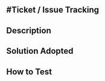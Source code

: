 ## #Ticket / Issue Tracking
<!-- Provide the ticket or issue number that this PR is addressing. -->

## Description
<!-- Provide a detailed description of the changes introduced by this PR. -->

## Solution Adopted
<!-- Explain the solution you implemented to address the issue or feature. -->

## How to Test
<!-- Describe the steps needed to test this PR, including any necessary setup and test cases. -->
